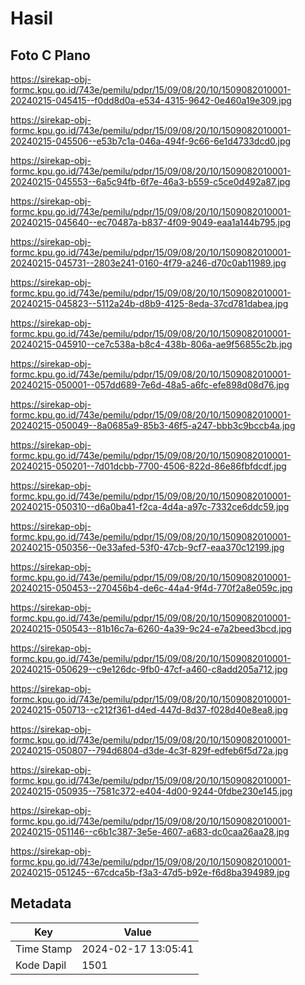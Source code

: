 # Hasil

## Foto C Plano

https://sirekap-obj-formc.kpu.go.id/743e/pemilu/pdpr/15/09/08/20/10/1509082010001-20240215-045415--f0dd8d0a-e534-4315-9642-0e460a19e309.jpg

https://sirekap-obj-formc.kpu.go.id/743e/pemilu/pdpr/15/09/08/20/10/1509082010001-20240215-045506--e53b7c1a-046a-494f-9c66-6e1d4733dcd0.jpg

https://sirekap-obj-formc.kpu.go.id/743e/pemilu/pdpr/15/09/08/20/10/1509082010001-20240215-045553--6a5c94fb-6f7e-46a3-b559-c5ce0d492a87.jpg

https://sirekap-obj-formc.kpu.go.id/743e/pemilu/pdpr/15/09/08/20/10/1509082010001-20240215-045640--ec70487a-b837-4f09-9049-eaa1a144b795.jpg

https://sirekap-obj-formc.kpu.go.id/743e/pemilu/pdpr/15/09/08/20/10/1509082010001-20240215-045731--2803e241-0160-4f79-a246-d70c0ab11989.jpg

https://sirekap-obj-formc.kpu.go.id/743e/pemilu/pdpr/15/09/08/20/10/1509082010001-20240215-045823--5112a24b-d8b9-4125-8eda-37cd781dabea.jpg

https://sirekap-obj-formc.kpu.go.id/743e/pemilu/pdpr/15/09/08/20/10/1509082010001-20240215-045910--ce7c538a-b8c4-438b-806a-ae9f56855c2b.jpg

https://sirekap-obj-formc.kpu.go.id/743e/pemilu/pdpr/15/09/08/20/10/1509082010001-20240215-050001--057dd689-7e6d-48a5-a6fc-efe898d08d76.jpg

https://sirekap-obj-formc.kpu.go.id/743e/pemilu/pdpr/15/09/08/20/10/1509082010001-20240215-050049--8a0685a9-85b3-46f5-a247-bbb3c9bccb4a.jpg

https://sirekap-obj-formc.kpu.go.id/743e/pemilu/pdpr/15/09/08/20/10/1509082010001-20240215-050201--7d01dcbb-7700-4506-822d-86e86fbfdcdf.jpg

https://sirekap-obj-formc.kpu.go.id/743e/pemilu/pdpr/15/09/08/20/10/1509082010001-20240215-050310--d6a0ba41-f2ca-4d4a-a97c-7332ce6ddc59.jpg

https://sirekap-obj-formc.kpu.go.id/743e/pemilu/pdpr/15/09/08/20/10/1509082010001-20240215-050356--0e33afed-53f0-47cb-9cf7-eaa370c12199.jpg

https://sirekap-obj-formc.kpu.go.id/743e/pemilu/pdpr/15/09/08/20/10/1509082010001-20240215-050453--270456b4-de6c-44a4-9f4d-770f2a8e059c.jpg

https://sirekap-obj-formc.kpu.go.id/743e/pemilu/pdpr/15/09/08/20/10/1509082010001-20240215-050543--81b16c7a-6260-4a39-9c24-e7a2beed3bcd.jpg

https://sirekap-obj-formc.kpu.go.id/743e/pemilu/pdpr/15/09/08/20/10/1509082010001-20240215-050629--c9e126dc-9fb0-47cf-a460-c8add205a712.jpg

https://sirekap-obj-formc.kpu.go.id/743e/pemilu/pdpr/15/09/08/20/10/1509082010001-20240215-050713--c212f361-d4ed-447d-8d37-f028d40e8ea8.jpg

https://sirekap-obj-formc.kpu.go.id/743e/pemilu/pdpr/15/09/08/20/10/1509082010001-20240215-050807--794d6804-d3de-4c3f-829f-edfeb6f5d72a.jpg

https://sirekap-obj-formc.kpu.go.id/743e/pemilu/pdpr/15/09/08/20/10/1509082010001-20240215-050935--7581c372-e404-4d00-9244-0fdbe230e145.jpg

https://sirekap-obj-formc.kpu.go.id/743e/pemilu/pdpr/15/09/08/20/10/1509082010001-20240215-051146--c6b1c387-3e5e-4607-a683-dc0caa26aa28.jpg

https://sirekap-obj-formc.kpu.go.id/743e/pemilu/pdpr/15/09/08/20/10/1509082010001-20240215-051245--67cdca5b-f3a3-47d5-b92e-f6d8ba394989.jpg


## Metadata

| Key        | Value               |
| ---------- | ------------------- |
| Time Stamp | 2024-02-17 13:05:41 |
| Kode Dapil | 1501                |



